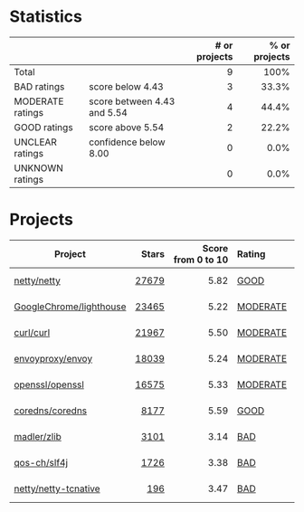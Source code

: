 # Statistics

|                  |                                                         | # or projects             |  % or projects              |
| :--------------- | :------------------------------------------------------ | ------------------------: | --------------------------: |
| Total            |                                                         | 9      |                        100% |
| BAD ratings      | score below 4.43                        | 3      |      33.3% |
| MODERATE ratings | score between 4.43 and 5.54 | 4 | 44.4% |
| GOOD ratings     | score above 5.54                            | 2     |     22.2% |
| UNCLEAR ratings  | confidence below 8.00                    | 0  |  0.0% |
| UNKNOWN ratings  |                                                         | 0  |  0.0% |

# Projects

| Project | Stars | Score<br>from&nbsp;0&nbsp;to&nbsp;10 | Rating | Confidence | Last<br>updated |
| ------- | ----: | -----------------------------------: | :----- | :--------- | --------------- |
| [netty/netty](netty/netty.md) | [27679](https://github.com/netty/netty) | 5.82 | [GOOD](netty/netty.md) | 9.65 | Sep 29, 2021 |
| [GoogleChrome/lighthouse](GoogleChrome/lighthouse.md) | [23465](https://github.com/GoogleChrome/lighthouse) | 5.22 | [MODERATE](GoogleChrome/lighthouse.md) | 10.00 | Sep 29, 2021 |
| [curl/curl](curl/curl.md) | [21967](https://github.com/curl/curl) | 5.50 | [MODERATE](curl/curl.md) | 9.65 | Sep 29, 2021 |
| [envoyproxy/envoy](envoyproxy/envoy.md) | [18039](https://github.com/envoyproxy/envoy) | 5.24 | [MODERATE](envoyproxy/envoy.md) | 9.65 | Sep 29, 2021 |
| [openssl/openssl](openssl/openssl.md) | [16575](https://github.com/openssl/openssl) | 5.33 | [MODERATE](openssl/openssl.md) | 9.65 | Sep 29, 2021 |
| [coredns/coredns](coredns/coredns.md) | [8177](https://github.com/coredns/coredns) | 5.59 | [GOOD](coredns/coredns.md) | 9.87 | Sep 29, 2021 |
| [madler/zlib](madler/zlib.md) | [3101](https://github.com/madler/zlib) | 3.14 | [BAD](madler/zlib.md) | 9.65 | Sep 29, 2021 |
| [qos-ch/slf4j](qos-ch/slf4j.md) | [1726](https://github.com/qos-ch/slf4j) | 3.38 | [BAD](qos-ch/slf4j.md) | 10.00 | Sep 29, 2021 |
| [netty/netty-tcnative](netty/netty-tcnative.md) | [196](https://github.com/netty/netty-tcnative) | 3.47 | [BAD](netty/netty-tcnative.md) | 9.87 | Sep 29, 2021 |

